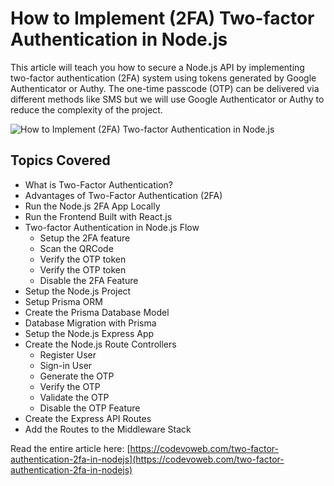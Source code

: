 # How to Implement (2FA) Two-factor Authentication in Node.js

This article will teach you how to secure a Node.js API by implementing two-factor authentication (2FA) system using tokens generated by Google Authenticator or Authy. 
The one-time passcode (OTP) can be delivered via different methods like SMS but we will use Google Authenticator or Authy to reduce the complexity of the project.

![How to Implement (2FA) Two-factor Authentication in Node.js](https://codevoweb.com/wp-content/uploads/2022/10/How-to-Implement-2FA-Two-factor-Authentication-in-Node.js.png)

## Topics Covered

- What is Two-Factor Authentication?
- Advantages of Two-Factor Authentication (2FA)
- Run the Node.js 2FA App Locally
- Run the Frontend Built with React.js
- Two-factor Authentication in Node.js Flow
    - Setup the 2FA feature
    - Scan the QRCode
    - Verify the OTP token
    - Verify the OTP token
    - Disable the 2FA Feature
- Setup the Node.js Project
- Setup Prisma ORM
- Create the Prisma Database Model
- Database Migration with Prisma
- Setup the Node.js Express App
- Create the Node.js Route Controllers
    - Register User
    - Sign-in User
    - Generate the OTP
    - Verify the OTP
    - Validate the OTP
    - Disable the OTP Feature
- Create the Express API Routes
- Add the Routes to the Middleware Stack


Read the entire article here: [https://codevoweb.com/two-factor-authentication-2fa-in-nodejs](https://codevoweb.com/two-factor-authentication-2fa-in-nodejs)
